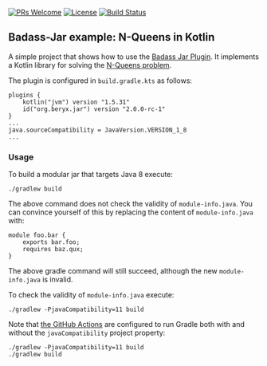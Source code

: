 [![PRs Welcome](https://img.shields.io/badge/PRs-welcome-brightgreen.svg?style=flat-square)](http://makeapullrequest.com)
[![License](https://img.shields.io/badge/license-Apache--2.0-blue.svg)](https://github.com/beryx-gist/badass-jar-example-nqueens-kotlin/blob/master/LICENSE)
[![Build Status](https://img.shields.io/github/workflow/status/beryx-gist/badass-jar-example-nqueens-kotlin/build)](https://github.com/beryx-gist/badass-jar-example-nqueens-kotlin/actions?query=workflow%22build%22)

## Badass-Jar example: N-Queens in Kotlin ##

A simple project that shows how to use the [Badass Jar Plugin](https://github.com/beryx/badass-jar-plugin/).
It implements a Kotlin library for solving the [N-Queens problem](https://en.wikipedia.org/wiki/Eight_queens_puzzle).


The plugin is configured in `build.gradle.kts` as follows:

```
plugins {
    kotlin("jvm") version "1.5.31"
    id("org.beryx.jar") version "2.0.0-rc-1"
}
...
java.sourceCompatibility = JavaVersion.VERSION_1_8
...
```

### Usage
To build a modular jar that targets Java 8 execute:
```
./gradlew build
```
The above command does not check the validity of `module-info.java`.
You can convince yourself of this by replacing the content of `module-info.java` with: 
```
module foo.bar {
    exports bar.foo;
    requires baz.qux;
}
```
The above gradle command will still succeed, although the new `module-info.java` is invalid.


To check the validity of `module-info.java` execute:
```
./gradlew -PjavaCompatibility=11 build
```

Note that [the GitHub Actions](https://github.com/beryx-gist/badass-jar-example-nqueens-kotlin/actions) are configured to run Gradle both with and without the `javaCompatibility` project property: 
```
./gradlew -PjavaCompatibility=11 build
./gradlew build
```
